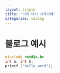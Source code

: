```yaml
---
layout: single
title: "이제 다시 시작이야"
categories: coding
---
```

# 블로그 예시


```cpp
#include <stdio.h>
int a; int b;
printf ("hello word");
```
